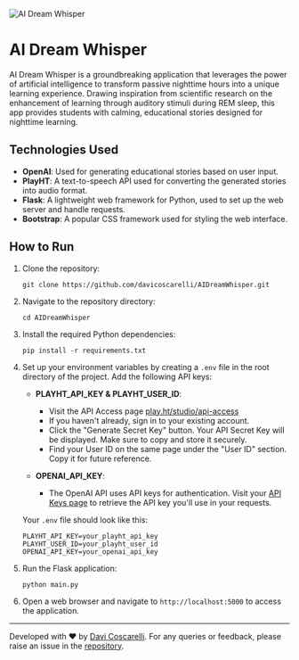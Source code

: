![AI Dream Whisper](https://i.ibb.co/8NjK3vj/DALL-E-2023-10-29-02-11-58-Illustration-of-a-tranquil-bedroom-setting-with-a-person-in-deep-sleep-un.png)


# AI Dream Whisper

AI Dream Whisper is a groundbreaking application that leverages the power of artificial intelligence to transform passive nighttime hours into a unique learning experience. Drawing inspiration from scientific research on the enhancement of learning through auditory stimuli during REM sleep, this app provides students with calming, educational stories designed for nighttime learning.


## Technologies Used

- **OpenAI**: Used for generating educational stories based on user input.
- **PlayHT**: A text-to-speech API used for converting the generated stories into audio format.
- **Flask**: A lightweight web framework for Python, used to set up the web server and handle requests.
- **Bootstrap**: A popular CSS framework used for styling the web interface.


## How to Run

1. Clone the repository:
   ```
   git clone https://github.com/davicoscarelli/AIDreamWhisper.git
   ```

2. Navigate to the repository directory:
   ```
   cd AIDreamWhisper
   ```

3. Install the required Python dependencies:
   ```
   pip install -r requirements.txt
   ```

4. Set up your environment variables by creating a `.env` file in the root directory of the project. Add the following API keys:

   - **PLAYHT_API_KEY & PLAYHT_USER_ID**:
     - Visit the API Access page [play.ht/studio/api-access](https://play.ht/studio/api-access)
     - If you haven't already, sign in to your existing account.
     - Click the "Generate Secret Key" button. Your API Secret Key will be displayed. Make sure to copy and store it securely.
     - Find your User ID on the same page under the "User ID" section. Copy it for future reference.

   - **OPENAI_API_KEY**:
     - The OpenAI API uses API keys for authentication. Visit your [API Keys page](https://platform.openai.com/account/api-keys) to retrieve the API key you'll use in your requests.

   Your `.env` file should look like this:
   ```
   PLAYHT_API_KEY=your_playht_api_key
   PLAYHT_USER_ID=your_playht_user_id
   OPENAI_API_KEY=your_openai_api_key
   ```

5. Run the Flask application:
   ```
   python main.py
   ```

6. Open a web browser and navigate to `http://localhost:5000` to access the application.


---

Developed with ❤️ by [Davi Coscarelli](https://github.com/davicoscarelli). For any queries or feedback, please raise an issue in the [repository](https://github.com/davicoscarelli/AIDreamWhisper/issues).



